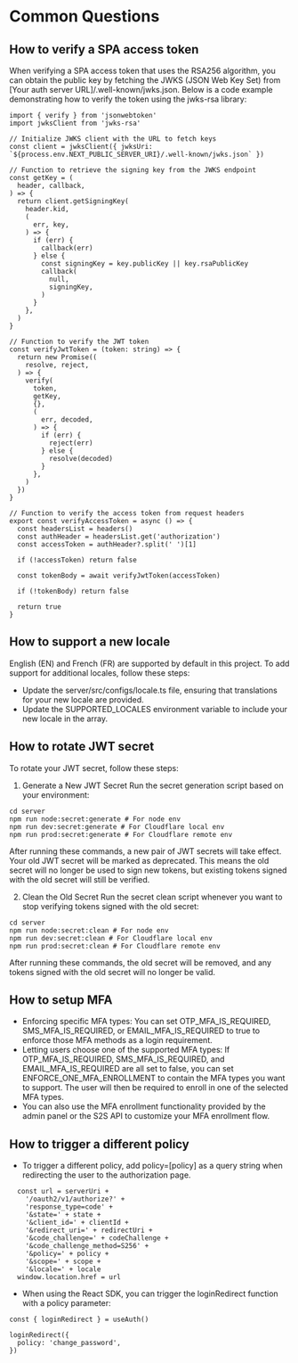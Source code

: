 # Common Questions

## How to verify a SPA access token
When verifying a SPA access token that uses the RSA256 algorithm, you can obtain the public key by fetching the JWKS (JSON Web Key Set) from [Your auth server URL]/.well-known/jwks.json. Below is a code example demonstrating how to verify the token using the jwks-rsa library:

```
import { verify } from 'jsonwebtoken'
import jwksClient from 'jwks-rsa' 

// Initialize JWKS client with the URL to fetch keys
const client = jwksClient({ jwksUri: `${process.env.NEXT_PUBLIC_SERVER_URI}/.well-known/jwks.json` })

// Function to retrieve the signing key from the JWKS endpoint
const getKey = (
  header, callback,
) => {
  return client.getSigningKey(
    header.kid,
    (
      err, key,
    ) => {
      if (err) {
        callback(err)
      } else {
        const signingKey = key.publicKey || key.rsaPublicKey
        callback(
          null,
          signingKey,
        )
      }
    },
  )
}

// Function to verify the JWT token
const verifyJwtToken = (token: string) => {
  return new Promise((
    resolve, reject,
  ) => {
    verify(
      token,
      getKey,
      {},
      (
        err, decoded,
      ) => {
        if (err) {
          reject(err)
        } else {
          resolve(decoded)
        }
      },
    )
  })
}

// Function to verify the access token from request headers
export const verifyAccessToken = async () => {
  const headersList = headers()
  const authHeader = headersList.get('authorization')
  const accessToken = authHeader?.split(' ')[1]

  if (!accessToken) return false

  const tokenBody = await verifyJwtToken(accessToken)

  if (!tokenBody) return false

  return true
}
```

## How to support a new locale
English (EN) and French (FR) are supported by default in this project. To add support for additional locales, follow these steps:
- Update the server/src/configs/locale.ts file, ensuring that translations for your new locale are provided.
- Update the SUPPORTED_LOCALES environment variable to include your new locale in the array.

## How to rotate JWT secret
To rotate your JWT secret, follow these steps:
1. Generate a New JWT Secret
Run the secret generation script based on your environment:
```
cd server
npm run node:secret:generate # For node env
npm run dev:secret:generate # For Cloudflare local env
npm run prod:secret:generate # For Cloudflare remote env
```
After running these commands, a new pair of JWT secrets will take effect. Your old JWT secret will be marked as deprecated. This means the old secret will no longer be used to sign new tokens, but existing tokens signed with the old secret will still be verified.

2.	Clean the Old Secret
Run the secret clean script whenever you want to stop verifying tokens signed with the old secret:
```
cd server
npm run node:secret:clean # For node env
npm run dev:secret:clean # For Cloudflare local env
npm run prod:secret:clean # For Cloudflare remote env
```
After running these commands, the old secret will be removed, and any tokens signed with the old secret will no longer be valid.

## How to setup MFA
- Enforcing specific MFA types: You can set OTP_MFA_IS_REQUIRED, SMS_MFA_IS_REQUIRED, or EMAIL_MFA_IS_REQUIRED to true to enforce those MFA methods as a login requirement.
- Letting users choose one of the supported MFA types: If OTP_MFA_IS_REQUIRED, SMS_MFA_IS_REQUIRED, and EMAIL_MFA_IS_REQUIRED are all set to false, you can set ENFORCE_ONE_MFA_ENROLLMENT to contain the MFA types you want to support. The user will then be required to enroll in one of the selected MFA types.
- You can also use the MFA enrollment functionality provided by the admin panel or the S2S API to customize your MFA enrollment flow.

## How to trigger a different policy
- To trigger a different policy, add policy=[policy] as a query string when redirecting the user to the authorization page.
```
  const url = serverUri +
    '/oauth2/v1/authorize?' +
    'response_type=code' +
    '&state=' + state +
    '&client_id=' + clientId +
    '&redirect_uri=' + redirectUri +
    '&code_challenge=' + codeChallenge +
    '&code_challenge_method=S256' +
    '&policy=' + policy +
    '&scope=' + scope +
    '&locale=' + locale
  window.location.href = url
```
- When using the React SDK, you can trigger the loginRedirect function with a policy parameter:
```
const { loginRedirect } = useAuth()

loginRedirect({
  policy: 'change_password',
})
```
